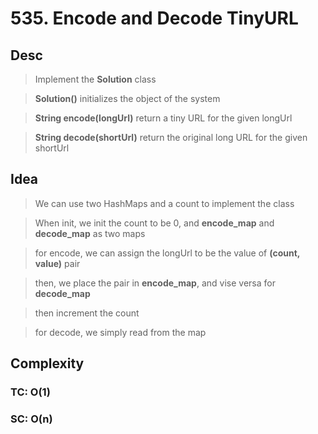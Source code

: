 # 535. Encode and Decode TinyURL

## Desc

> Implement the **Solution** class

> **Solution()** initializes the object of the system

> **String encode(longUrl)** return a tiny URL for the given longUrl

> **String decode(shortUrl)** return the original long URL for the given shortUrl

## Idea

> We can use two HashMaps and a count to implement the class

> When init, we init the count to be 0, and **encode_map** and **decode_map** as two maps

> for encode, we can assign the longUrl to be the value of **(count, value)** pair

> then, we place the pair in **encode_map**, and vise versa for **decode_map**

> then increment the count

> for decode, we simply read from the map

## Complexity

### TC: O(1)

### SC: O(n)